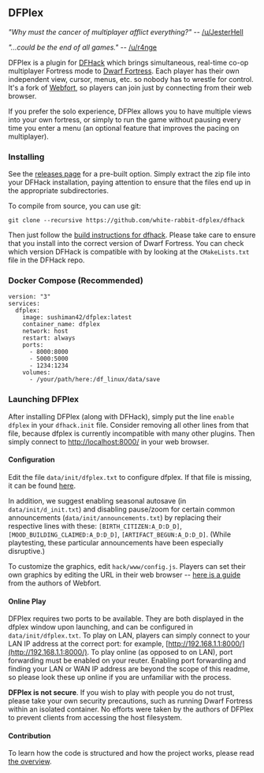## DFPlex ##

*"Why must the cancer of multiplayer afflict everything?"* -- [/u/JesterHell](https://www.reddit.com/r/dwarffortress/comments/g8trnf/multiplayer_dwarf_fortress_is_now_a_reality/foptfyn/)

*"...could be the end of all games."* -- [/u/r4nge](https://www.reddit.com/r/dwarffortress/comments/g8trnf/multiplayer_dwarf_fortress_is_now_a_reality/foqxr97/)

DFPlex is a plugin for [DFHack](https://github.com/DFHack/dfhack) which brings simultaneous, real-time co-op multiplayer Fortress mode to [Dwarf Fortress](http://www.bay12games.com/dwarves/). Each player has their own independent view, cursor, menus, etc. so nobody has to wrestle for control. It's a fork of [Webfort](https://github.com/Ankoku/df-webfort), so players can join just by connecting from their web browser.

If you prefer the solo experience, DFPlex allows you to have multiple views into your own fortress, or simply to run the game without pausing every time you enter a menu (an optional feature that improves the pacing on multiplayer).

### Installing ###

See the [releases page](https://github.com/white-rabbit-dfplex/dfplex/releases) for a pre-built option. Simply extract the zip file into your DFHack installation, paying attention to ensure that the files end up in the appropriate subdirectories.

To compile from source, you can use git:

```
git clone --recursive https://github.com/white-rabbit-dfplex/dfhack
```

Then just follow the [build instructions for dfhack](https://dfhack.readthedocs.io/en/stable/docs/Compile.html). Please take care to ensure that you install into the correct version of Dwarf Fortress. You can check which version DFHack is compatible with by looking at the `CMakeLists.txt` file in the DFHack repo.

### Docker Compose (Recommended) ###
```
version: "3"
services:
  dfplex:
    image: sushiman42/dfplex:latest
    container_name: dfplex
    network: host
    restart: always
    ports:
      - 8000:8000
      - 5000:5000
      - 1234:1234
    volumes:
      - /your/path/here:/df_linux/data/save
```

### Launching DFPlex ###

After installing DFPlex (along with DFHack), simply put the line `enable dfplex` in your `dfhack.init` file. Consider removing all other lines from that file, because dfplex is currently incompatible with many other plugins. Then simply connect to [http://localhost:8000/](http://localhost:8000/) in your web browser.

#### Configuration ####

Edit the file `data/init/dfplex.txt` to configure dfplex. If that file is missing, it can be found [here](dist/shared/data/init/dfplex.txt).

In addition, we suggest enabling seasonal autosave (in `data/init/d_init.txt`) and disabling pause/zoom for certain common announcements (`data/init/announcements.txt`) by replacing their respective lines with these: `[BIRTH_CITIZEN:A_D:D_D]`, `[MOOD_BUILDING_CLAIMED:A_D:D_D]`, `[ARTIFACT_BEGUN:A_D:D_D]`. (While playtesting, these particular announcements have been especially disruptive.)

To customize the graphics, edit `hack/www/config.js`. Players can set their own graphics by editing the URL in their web browser -- [here is a guide](static/README.md) from the authors of Webfort.

#### Online Play ####

DFPlex requires two ports to be available. They are both displayed in the dfplex window upon launching, and can be configured in `data/init/dfplex.txt`. To play on LAN, players can simply connect to your LAN IP address at the correct port: for example, [http://192.168.1.1:8000/](http://192.168.1.1:8000/). To play online (as opposed to on LAN), port forwarding must be enabled on your reuter. Enabling port forwarding and finding your LAN or WAN IP address are beyond the scope of this readme, so please look these up online if you are unfamiliar with the process.

**DFPlex is not secure**. If you wish to play with people you do not trust, please take your own security precautions, such as running Dwarf Fortress within an isolated container. No efforts were taken by the authors of DFPlex to prevent clients from accessing the host filesystem.

#### Contribution ####

To learn how the code is structured and how the project works, please read [the overview](OVERVIEW.md).
